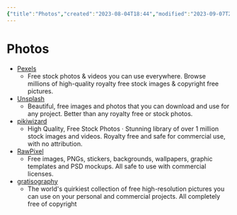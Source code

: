 ```yaml
---
{"title":"Photos","created":"2023-08-04T18:44","modified":"2023-09-07T21:12","dg-publish":true,"dg-path":"Resources/07.03 Photos.md","permalink":"/resources/07-03-photos/","dgPassFrontmatter":true,"updated":"2023-09-07T21:12"}
---
```


# Photos

- [Pexels](https://www.pexels.com/)
	- Free stock photos & videos you can use everywhere. Browse millions of high-quality royalty free stock images & copyright free pictures.
- [Unsplash](https://unsplash.com/)
	- Beautiful, free images and photos that you can download and use for any project. Better than any royalty free or stock photos.
- [pikiwizard](https://pikwizard.com/)
	- High Quality, Free Stock Photos · Stunning library of over 1 million stock images and videos. Royalty free and safe for commercial use, with no attribution.
- [RawPixel](https://www.rawpixel.com/)
	- Free images, PNGs, stickers, backgrounds, wallpapers, graphic templates and PSD mockups. All safe to use with commercial licenses.
- [gratisography](https://gratisography.com/)
	- The world's quirkiest collection of free high-resolution pictures you can use on your personal and commercial projects. All completely free of copyright